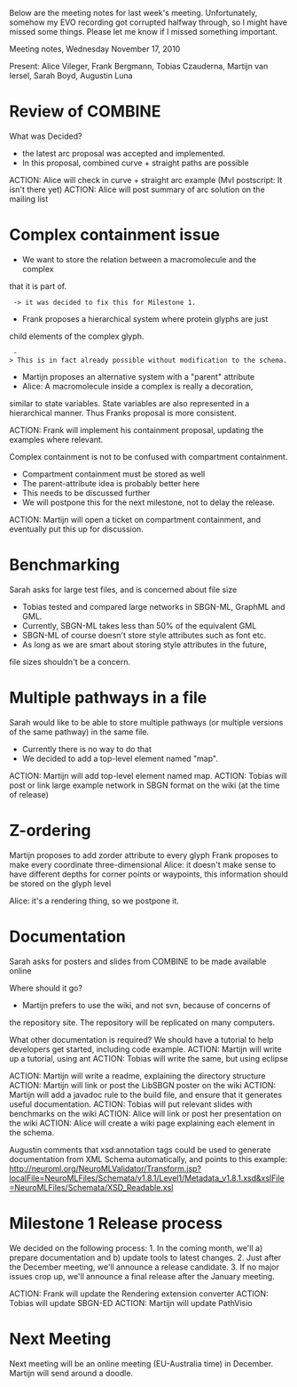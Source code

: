 Below are the meeting notes for last week's meeting. Unfortunately, somehow my EVO recording got corrupted halfway through, so I might have missed some things. Please let me know if I missed something important.

Meeting notes, Wednesday November 17, 2010

Present: Alice Vileger, Frank Bergmann, Tobias Czauderna, Martijn van Iersel, Sarah Boyd, Augustin Luna

Review of COMBINE
=================

What was Decided?

-   the latest arc proposal was accepted and implemented.
-   In this proposal, combined curve + straight paths are possible

ACTION: Alice will check in curve + straight arc example (MvI postscript: It isn't there yet) ACTION: Alice will post summary of arc solution on the mailing list

Complex containment issue
=========================

-   We want to store the relation between a macromolecule and the complex

that it is part of.

` -> it was decided to fix this for Milestone 1.`

-   Frank proposes a hierarchical system where protein glyphs are just

child elements of the complex glyph.

` -> This is in fact already possible without modification to the schema.`

-   Martijn proposes an alternative system with a "parent" attribute
-   Alice: A macromolecule inside a complex is really a decoration,

similar to state variables. State variables are also represented in a hierarchical manner. Thus Franks proposal is more consistent.

ACTION: Frank will implement his containment proposal, updating the examples where relevant.

Complex containment is not to be confused with compartment containment.

-   Compartment containment must be stored as well
-   The parent-attribute idea is probably better here
-   This needs to be discussed further
-   We will postpone this for the next milestone, not to delay the release.

ACTION: Martijn will open a ticket on compartment containment, and eventually put this up for discussion.

Benchmarking
============

Sarah asks for large test files, and is concerned about file size

-   Tobias tested and compared large networks in SBGN-ML, GraphML and GML.
-   Currently, SBGN-ML takes less than 50% of the equivalent GML
-   SBGN-ML of course doesn't store style attributes such as font etc.
-   As long as we are smart about storing style attributes in the future,

file sizes shouldn't be a concern.

Multiple pathways in a file
===========================

Sarah would like to be able to store multiple pathways (or multiple versions of the same pathway) in the same file.

-   Currently there is no way to do that
-   We decided to add a top-level element named "map".

ACTION: Martijn will add top-level element named map. ACTION: Tobias will post or link large example network in SBGN format on the wiki (at the time of release)

Z-ordering
==========

Martijn proposes to add zorder attribute to every glyph Frank proposes to make every coordinate three-dimensional Alice: it doesn't make sense to have different depths for corner points or waypoints, this information should be stored on the glyph level

Alice: it's a rendering thing, so we postpone it.

Documentation
=============

Sarah asks for posters and slides from COMBINE to be made available online

Where should it go?

-   Martijn prefers to use the wiki, and not svn, because of concerns of

the repository site. The repository will be replicated on many computers.

What other documentation is required? We should have a tutorial to help developers get started, including code example. ACTION: Martijn will write up a tutorial, using ant ACTION: Tobias will write the same, but using eclipse

ACTION: Martijn will write a readme, explaining the directory structure ACTION: Martijn will link or post the LibSBGN poster on the wiki ACTION: Martijn will add a javadoc rule to the build file, and ensure that it generates useful documentation. ACTION: Tobias will put relevant slides with benchmarks on the wiki ACTION: Alice will link or post her presentation on the wiki ACTION: Alice will create a wiki page explaining each element in the schema.

Augustin comments that xsd:annotation tags could be used to generate documentation from XML Schema automatically, and points to this example: <http://neuroml.org/NeuroMLValidator/Transform.jsp?localFile=NeuroMLFiles/Schemata/v1.8.1/Level1/Metadata_v1.8.1.xsd&xslFile=NeuroMLFiles/Schemata/XSD_Readable.xsl>

Milestone 1 Release process
===========================

We decided on the following process: 1. In the coming month, we'll a) prepare documentation and b) update tools to latest changes. 2. Just after the December meeting, we'll announce a release candidate. 3. If no major issues crop up, we'll announce a final release after the January meeting.

ACTION: Frank will update the Rendering extension converter ACTION: Tobias will update SBGN-ED ACTION: Martijn will update PathVisio

Next Meeting
============

Next meeting will be an online meeting (EU-Australia time) in December. Martijn will send around a doodle.